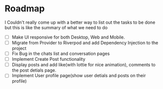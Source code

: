 # Roadmap
I Couldn't really come up with a better way to list out the tasks to be done but this is like the summary of what we need to do


-[ ] Make UI responsive for both Desktop, Web and Mobile.
-[ ] Migrate from Provider to Riverpod and add Dependency Injection to the project
-[ ] Fix Bug in the chats list and conversation pages
-[ ] Implement Create Post functionality
-[ ] Display posts and add like(with lottie for nice animation), comments to the post detials page.
-[ ] Implement User profile page(show user detials and posts on their profile)